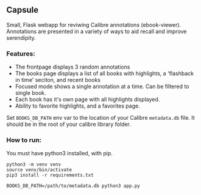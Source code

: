 ## Capsule

Small, Flask webapp for reviwing Calibre annotations (ebook-viewer). Annotations are presented in a variety of ways to aid recall and improve serendipity.

### Features:

- The frontpage displays 3 random annotations
- The books page displays a list of all books with highlights, a 'flashback in time' seciton, and recent books
- Focused mode shows a single annotation at a time. Can be filtered to single book.
- Each book has it's own page with all highlights displayed.
- Ability to favorite highlights, and a favorites page.

Set `BOOKS_DB_PATH` env var to the location of your Calibre `metadata.db` file. It should be in the root of your calibre library folder.

### How to run:

You must have python3 installed, with pip.

```
python3 -m venv venv
source venv/bin/activate
pip3 install -r requirements.txt

BOOKS_DB_PATH=/path/to/metadata.db python3 app.py
```

